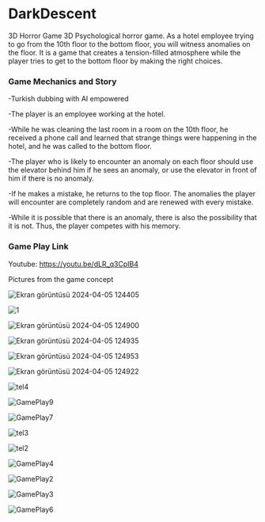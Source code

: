 # DarkDescent
3D Horror Game 
3D Psychological horror game. As a hotel employee trying to go from the 10th floor to the bottom floor, you will witness anomalies on the floor. It is a game that creates a tension-filled atmosphere while the player tries to get to the bottom floor by making the right choices.

### Game Mechanics and Story

-Turkish dubbing with AI empowered

-The player is an employee working at the hotel.

-While he was cleaning the last room in a room on the 10th floor, 
he received a phone call and learned that strange things were happening in the hotel, 
and he was called to the bottom floor.

-The player who is likely to encounter an anomaly on each floor should use the elevator behind him if he sees an anomaly,
or use the elevator in front of him if there is no anomaly.

-If he makes a mistake, he returns to the top floor. The anomalies the player will encounter are completely random and are renewed with every mistake.

-While it is possible that there is an anomaly, there is also the possibility that it is not. Thus, the player competes with his memory.
### Game Play Link

Youtube: https://youtu.be/dLR_q3CpIB4

Pictures from the game concept

![Ekran görüntüsü 2024-04-05 124405](https://github.com/AliBacik/DarkDescent/assets/150438663/9d284dd0-4256-4113-a48f-dd0b6fb29703)

![1](https://github.com/AliBacik/DarkDescent/assets/150438663/9556e92c-8e7b-4da8-9447-aa5ea36f0f18)

![Ekran görüntüsü 2024-04-05 124900](https://github.com/AliBacik/DarkDescent/assets/150438663/5ea06c8d-327b-44b2-af51-f0de6800dd8d)

![Ekran görüntüsü 2024-04-05 124935](https://github.com/AliBacik/DarkDescent/assets/150438663/acfbc44e-ade8-4c2c-8789-2b9b6b318aa4)

![Ekran görüntüsü 2024-04-05 124953](https://github.com/AliBacik/DarkDescent/assets/150438663/9518f0b8-039f-44ed-a6c8-058c23790af2)

![Ekran görüntüsü 2024-04-05 124922](https://github.com/AliBacik/DarkDescent/assets/150438663/86f1d655-6790-4867-9a83-d4006e0180c9)

![tel4](https://github.com/AliBacik/DarkDescent/assets/150438663/43767737-0df8-49b0-996a-34611ed823e3)

![GamePlay9](https://github.com/AliBacik/DarkDescent/assets/150438663/11ea205d-8c35-4534-ac5a-03c86ac7b632)

![GamePlay7](https://github.com/AliBacik/DarkDescent/assets/150438663/5f25f514-1fda-4679-9e5a-69a7def924d9)

![tel3](https://github.com/AliBacik/DarkDescent/assets/150438663/4e507675-695f-4686-b168-ae38141f7ce8)

![tel2](https://github.com/AliBacik/DarkDescent/assets/150438663/5374d89d-b8a4-4621-baff-d562e97e8692)

![GamePlay4](https://github.com/AliBacik/DarkDescent/assets/150438663/6036a316-c191-42b4-96ed-0bc14d208d3a)

![GamePlay2](https://github.com/AliBacik/DarkDescent/assets/150438663/c0aab041-00d2-463d-ae60-02be1928850f)

![GamePlay3](https://github.com/AliBacik/DarkDescent/assets/150438663/4711e4a0-a9cd-47da-a7f8-0eb5613ed5af)

![GamePlay6](https://github.com/AliBacik/DarkDescent/assets/150438663/4b5dbda0-8b47-4724-a77e-3bdfd66039d6)



